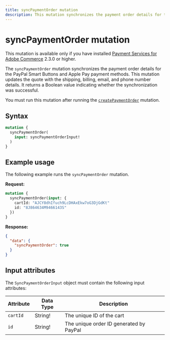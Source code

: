 ```yaml
---
title: syncPaymentOrder mutation
description: This mutation synchronizes the payment order details for the PayPal Smart Buttons and Apple Pay payment methods.
---
```


# syncPaymentOrder mutation

<InlineAlert variant="info" slots="text" />

This mutation is available only if you have installed [Payment Services for Adobe Commerce](https://commercemarketplace.adobe.com/magento-payment-services.html) 2.3.0 or higher.

The `syncPaymentOrder` mutation synchronizes the payment order details for the PayPal Smart Buttons and Apple Pay payment methods. This mutation updates the quote with the shipping, billing, email, and phone number details. It returns a Boolean value indicating whether the synchronization was successful.

You must run this mutation after running the [`createPaymentOrder`](create-payment-order.md) mutation.

## Syntax

```graphql
mutation {
  syncPaymentOrder(
    input: syncPaymentOrderInput!
  )
}
```

## Example usage

The following example runs the `syncPaymentOrder` mutation.

**Request:**

```graphql
mutation {
  syncPaymentOrder(input: {
    cartId: "AJCY8dhIfuch9LcDHAxEkw7oG3DjGdKt"
    id: "8J864634M9466143S"
  })
}
```

**Response:**

```json
{
  "data": {
    "syncPaymentOrder": true
  }
}
```

## Input attributes

The `SyncPaymentOrderInput` object must contain the following input attributes:

Attribute |  Data Type | Description
--- | --- | ---
`cartId` | String! | The unique ID of the cart
`id` | String! | The unique order ID generated by PayPal
